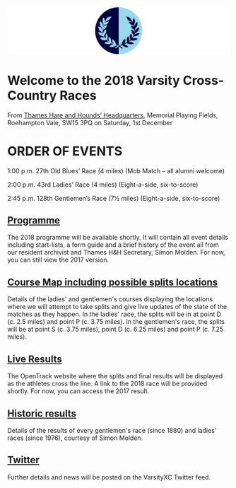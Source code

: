 ![VM Logo](VMLogo-Banner-20Nov18.png)

# Welcome to the 2018 Varsity Cross-Country Races

From [Thames Hare and Hounds’ Headquarters](https://www.google.co.uk/maps/place/Richard+Evans+Memorial+Playing+Fields,+Roehampton+Vale,+Wimbledon,+London+SW15+3PQ/@51.436469,-0.2617758,2165m/data=!3m1!1e3!4m5!3m4!1s0x48760ec95afaa43f:0xfc203bb538bd992a!8m2!3d51.436469!4d-0.2530211),
Memorial Playing Fields, Roehampton Vale, SW15 3PQ
on Saturday, 1st December


# ORDER OF EVENTS

1:00 p.m. 27th Old Blues’ Race (4 miles)
(Mob Match – all alumni welcome)

2:00 p.m. 43rd Ladies’ Race (4 miles)
(Eight-a-side, six-to-score)

2:45 p.m. 128th Gentlemen’s Race (7½ miles)
(Eight-a-side, six-to-score)

## [Programme](/2017-VMProgramme-02Dec17.pdf)

The 2018 programme will be available shortly. It will contain all event details including start-lists, a form guide and a brief history of the event all from our resident archivist and Thames H&H Secretary, Simon Molden. For now, you can still view the 2017 version.

## [Course Map including possible splits locations](/VMCourse-SplitsLocations-20Nov18.png)

Details of the ladies' and gentlemen's courses displaying the locations where we will attempt to take splits and give live updates of the state of the matches as they happen. In the ladies' race, the splits will be in at point D (c. 2.5 miles) and point P (c. 3.75 miles). In the gentlemen's race, the splits will be at point S (c. 3.75 miles), point D (c. 6.25 miles) and point P (c. 7.25 miles).

## [Live Results](https://data.opentrack.run/x/2017/GBR/varsityxc/event/)

The OpenTrack website where the splits and final results will be displayed as the athletes cross the line. A link to the 2018 race will be provided shortly. For now, you can access the 2017 result.

## [Historic results](/VarsityXC-HistoricResults.pdf)

Details of the results of every gentlemen's race (since 1880) and ladies' races (since 1976), courtesy of Simon Molden.

## [Twitter](/https://twitter.com/oxfcamxc?lang=en)

Further details and news will be posted on the VarsityXC Twitter feed.



